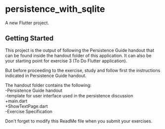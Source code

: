 # persistence_with_sqlite

A new Flutter project.

## Getting Started

This project is the output of following the Persistence Guide handout that can be found inside the handout folder of this application. 
It can also be your starting point for exercise 3 (To Do Flutter application). 

But before proceeding to the exercise, study and follow first the instructions indicated in 
Persistence Guide handout.

The handout folder contains the following:  
  -Persistence Guide handout  
  -template for user interface used in the persistence discussion  
    +main.dart  
    +ShowTextPage.dart  
  -Exercise Specification  

Don't forget to modify this ReadMe file when you submit your exercises.
